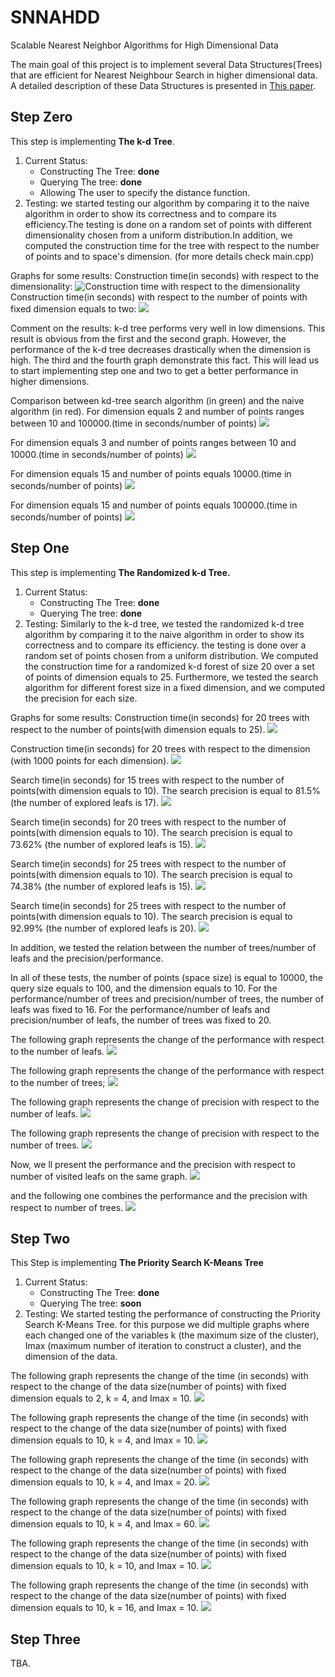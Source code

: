 # SNNAHDD

Scalable Nearest Neighbor Algorithms for High Dimensional Data

The main goal of this project is to implement several Data Structures(Trees) that are efficient for Nearest Neighbour Search in higher dimensional data.
A detailed description of these Data Structures is presented in [This paper](https://github.com/CHoudrouge4/SNNAHDD/blob/master/06809191.pdf).



## Step Zero
This step is implementing **The k-d Tree**.

1. Current Status:
	* Constructing The Tree: **done**
	* Querying  The tree: **done**
	* Allowing The user to specify the distance function.
2. Testing:
	we started testing our algorithm by comparing it to the naive algorithm in order to show its correctness and to compare its efficiency.The testing is done on a random set of points with different dimensionality chosen from a uniform distribution.In addition, we computed the construction time for the tree with respect to the number of points and to space's dimension. (for more details check main.cpp)

Graphs for some results:
Construction time(in seconds) with respect to the dimensionality:
![Construction time with respect to the dimensionality](./imges/const_dim.png)
Construction time(in seconds) with respect to the number of points with fixed dimension equals to two:
![](./imges/const-pts.png)

Comment on the results: k-d tree performs very well in low dimensions. This result is obvious from the first and the second graph. However, the performance of the k-d tree decreases drastically when the dimension is high. The third and the fourth graph demonstrate this fact. This will lead us to start implementing step one and two to get a better performance in higher dimensions.

Comparison between kd-tree search algorithm (in green) and the naive algorithm (in red).
For dimension equals 2 and number of points ranges between 10 and 100000.(time in seconds/number of points)
![](./imges/100000_2.png)

For dimension equals 3 and number of points ranges between 10 and 10000.(time in seconds/number of points)
![](./imges/10000_3.png)

For dimension equals 15 and number of points equals 10000.(time in seconds/number of points)
![](./imges/10000_15.png)

For dimension equals 15 and number of points equals 100000.(time in seconds/number of points)
![](./imges/100000_15.png)





## Step One
This step is implementing **The Randomized k-d Tree.**

1. Current Status:
	* Constructing The Tree: **done**
	* Querying  The tree: **done**
2. Testing:
	Similarly to the k-d tree, we tested the randomized k-d tree algorithm by comparing it to the naive algorithm in order to show its correctness and to compare its efficiency. the testing is done over a random set of points chosen from a uniform distribution.
	We computed the construction time for a randomized k-d forest of size 20 over a set of points of dimension equals to 25.
	Furthermore, we tested the search algorithm for different forest size in a fixed dimension, and we computed the precision for each size.

Graphs for some results:
Construction time(in seconds) for 20 trees with respect to the number of points(with dimension equals to 25).
![](./imges/rconst10000_25_20.png)

Construction time(in seconds) for 20 trees with respect to the dimension (with 1000 points for each dimension).
![](./imges/dim1000.png)

Search time(in seconds) for 15 trees with respect to the number of points(with dimension equals to 10). The search precision is equal to 81.5% (the number of explored leafs is 17).
![](./imges/test1/15_trees_7_leafs_10000_81.5_.png)

Search time(in seconds) for 20 trees with respect to the number of points(with dimension equals to 10). The search precision is equal to 73.62% (the number of explored leafs is 15).
![](./imges/test1/20_trees_15_leafs_10000_73.62_.png)

Search time(in seconds) for 25 trees with respect to the number of points(with dimension equals to 10). The search precision is equal to 74.38% (the number of explored leafs is 15).
![](./imges/test1/25_trees_15_leafs_10000_74.38_.png)

Search time(in seconds) for 25 trees with respect to the number of points(with dimension equals to 10). The search precision is equal to 92.99% (the number of explored leafs is 20).
![](./imges/test1/25_trees_20_leafs_10000_92_99_.png)

In addition, we tested the relation between the number of trees/number of leafs and the precision/performance.

In all of these tests, the number of points (space size) is equal to 10000, the query size equals to 100, and the dimension equals to 10.
For the performance/number of trees and precision/number of trees, the number of leafs was fixed to 16.
For the performance/number of leafs and precision/number of leafs, the number of trees was fixed to 20.

The following graph represents the change of the performance with respect to the number of leafs.
![](./imges/leaf_trees/performance_number_of_leafs.png)

The following graph represents the change of the performance with respect to the number of trees;
![](./imges/leaf_trees/performance_number_of_trees.png)

The following graph represents the change of precision with respect to the number of leafs.
![](./imges/leaf_trees/precision_per_leaf.png)

The following graph represents the change of precision with respect to the number of trees.
![](./imges/leaf_trees/precision_trees.png)

Now, we ll present the performance and the precision with respect to number of visited leafs on the same graph.
![](./imges/test1/precision_performance_leafs.png)

and the following one combines the performance and the precision with respect to number of trees.
![](./imges/test1/precision_performance_trees.png)

## Step Two
This Step is implementing **The Priority Search K-Means Tree**

1. Current Status:
	* Constructing The Tree: **done**
	* Querying  The tree: **soon**
2. Testing:
	We started testing the performance of constructing the Priority Search K-Means Tree.
	for this purpose we did multiple graphs where each changed one of the variables k (the maximum size of the cluster), Imax (maximum number of iteration to construct a cluster), and the dimension of the data.

The following graph represents the change of the time (in seconds) with respect to the change of the data size(number of points) with fixed dimension equals to 2, k = 4, and Imax = 10.
![](./imges/pk/100000_2_4_10.png)

The following graph represents the change of the time (in seconds) with respect to the change of the data size(number of points) with fixed dimension equals to 10, k = 4, and Imax = 10.
![](./imges/pk/10000_10_4_10.png)

The following graph represents the change of the time (in seconds) with respect to the change of the data size(number of points) with fixed dimension equals to 10, k = 4, and Imax = 20.
![](./imges/pk/10000_10_4_20.png)

The following graph represents the change of the time (in seconds) with respect to the change of the data size(number of points) with fixed dimension equals to 10, k = 4, and Imax = 60.
![](./imges/pk/10000_10_4_60.png)

The following graph represents the change of the time (in seconds) with respect to the change of the data size(number of points) with fixed dimension equals to 10, k = 10, and Imax = 10.
![](./imges/pk/10000_10_10_10.png)

The following graph represents the change of the time (in seconds) with respect to the change of the data size(number of points) with fixed dimension equals to 10, k = 16, and Imax = 10.
![](./imges/pk/10000_10_16_10.png)






## Step Three
TBA.
